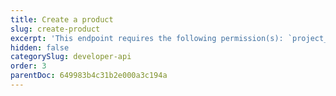 ```yaml
---
title: Create a product
slug: create-product
excerpt: 'This endpoint requires the following permission(s): `project_configuration:products:read_write`.'
hidden: false
categorySlug: developer-api
order: 3
parentDoc: 649983b4c31b2e000a3c194a
---
```

